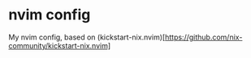 # nvim config

My nvim config, based on (kickstart-nix.nvim)[https://github.com/nix-community/kickstart-nix.nvim]

